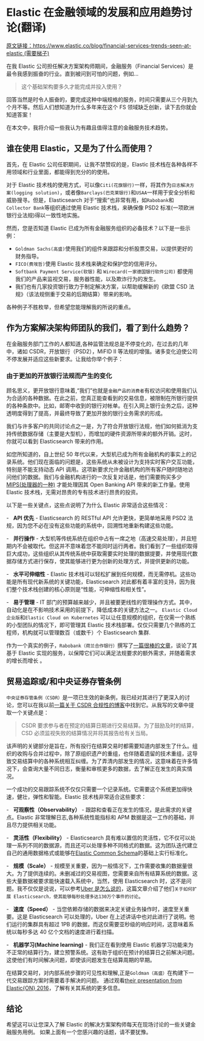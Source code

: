 # Elastic 在金融领域的发展和应用趋势讨论(翻译)

[原文链接：https://www.elastic.co/blog/financial-services-trends-seen-at-elastic (需要梯子)](https://www.elastic.co/blog/financial-services-trends-seen-at-elastic)

在我 Elastic 公司担任解决方案架构师期间，金融服务（Financial Services）是最令我感到振奋的行业。直到被问到可怕的问题，例如...

> 这个基础架构要多久才能完成并投入使用？

回答当然是时令人振奋的，要完成这种中端规格的服务，时间只需要从三个月到九个月不等。然后人们想知道为什么多年来在这个 FS 领域缺乏创新，读下去你就会知道答案！

在本文中，我将介绍一些我认为有趣且值得注意的金融服务技术趋势。

## **谁在使用 Elastic，又是为了什么而使用？**

首先，在 Elastic 公司任职期间，让我不禁赞叹的是，Elastic 技术栈在各种各样不用领域和行业里面，都能得到充分的的使用。

对于 Elastic 技术栈的使用方式，可以像`Citi(花旗银行)`一样，将其作为`日志解决方案(logging solution)`，或者像`Barclays(巴克莱银行)`和`USAA`一样用于安全分析和威胁搜寻。但是，Elasticsearch 对于“搜索”也非常有用，如`Rabobank`和 `Collector Bank`等组织通过使用 Elastic 技术栈，来确保像 PSD2 标准(一项欧洲银行业法规)得以一致性地实施。

然而，您是否知道 Elastic 已成为所有金融服务组织的必备技术？以下是一些示例：

- `Goldman Sachs(高盛)`使用我们的组件来跟踪和分析股票交易，以提供更好的财务指导。
- `FICO(费埃哲)`使用 Elastic 技术栈来确定和保护您的信用评分。
- `Softbank Payment Service(软银)` 和 `Wirecard(一家德国银行软件公司)` 都使用我们的产品来监视交易，服务器性能，以及欺诈行为的发生。
- 我们也有几家投资银行致力于制定解决方案，以帮助缓解新的《欧盟 CSD 法规》（该法规侧重于交易的后期结算）带来的影响。

各种例子不胜枚举，但希望您能理解我的所说的重点。

## **作为方案解决架构师团队的我们，看了到什么趋势？**  

在金融服务部门工作的人都知道,各种监管法规总是不停变化的，在过去的几年中，诸如 CSDR，开放银行（PSD2），MiFID II 等法规的增强。诸多变化迫使公司不停发展并适应这些新要求。让我给你举个例子：

### **由于更加的开放银行法规而产生的变化**

顾名思义，更开放银行意味着,“我们”也就是`金融产品的消费者`有权访问和使用我们认为合适的各种数据。在此之前，您真正能查看到的交易信息，被限制在所银行提供的各种条款中。比如，邮寄中收到的银行对帐单。在引入网上银行业务之后，这种透明度得到了提高，并最终导致了更加开放的银行业务需求的形成。

我们与许多客户的共同讨论点之一是，为了符合开放银行法规，他们如何抵消为支持传统数据存储（主要是大型机），而增加的硬件资源所带来的额外开销。这时，你就可以看到 Elasticsearch 带来的作用。

如您所知道的，自上世纪 50 年代以来，大型机已成为所有金融机构的事实上的记录系统。他们现在面临的问题是，这些系统从未被设计为支持实时客户交互功能，特别是不能支持动态 API 调用。这项新要求允许金融机构的所有客户随时随地访问他们的数据。我们与金融机构进行的一次反复对话是，他们需要购买多少 [MIPS(处理器的一种)](https://www.bmc.com/blogs/mainframe-mips-an-introduction/) 才能处理因其 Open Banking API 带来的新工作量。使用 Elastic 技术栈，无需对昂贵的专有技术进行昂贵的投资。

以下是一些关键点，这些点说明了为什么 Elastic 非常适合这些情况：

-   **API 优先** \- Elasticsearch 的 RESTful API 允许更快，更简单地采用 PSD2 法规，因为您不必在没有这些功能的系统中，回溯性地重新构建这些功能。

-   **并行操作** \- 大型机等传统系统在组织中占有一席之地（高速交易处理），并且短期内不会被取代。但这并不意味着您不能同时运行两者。我们看到了一些组织取得巨大成功，这些组织从其传统系统中获取需要实时处理的数据提要，并使用现代数据存储方式进行保存，使其能够进行更为创新的处理方式，并提供更新的功能。

-   **水平可伸缩性** \- Elastic 技术栈可以轻松扩展到任何规模，而无需停机。这些功能是所有现代新系统的关键功能，Elasticsearch 对此都有着丰富的支持，因为我们整个技术栈创建的核心原则是“性能，可伸缩性和相关性”。

-   **易于管理** \- IT 部门的预算越来越少，并且被要更线性的管理操作方式。其中，自动化是在不影响技术采用的前提下，降低成本的关键方法之一。 `Elastic Cloud企业版`和`Elastic Cloud on Kubernetes` 可以让任意规模的组织，在仅需一个熟练的小型团队的情况下，即可管理其 Elastic 技术栈部署。仅仅只需要几个熟练的工程师，机构就可以管理数百（或数千）个 Elasticsearch 集群.

作为一个真实的例子，`Rabobank（荷兰合作银行）`撰写了[一篇很棒的文章](https://www.elastic.co/blog/rabobank-enhancing-the-online-banking-experience-with-elasticsearch)，谈论了其基于 Elastic 实现的服务，以保障它们可以满足法规要求的额外需求，并随着需求的增长而增长 。

## **贸易追踪或/和中央证券存管条例**

`中央证券存管条例（CSDR）`是一项已生效的新条例，我已经对其进行了更深入的讨论，您可以在我以前[一篇关于 CSDR 合规性的博客](https://www.elastic.co/blog/ensuring-timely-settlements-and-csdr-compliance-with-the-elastic-stack)中找到它。从我写的文章中提取一个关键点是：

> CSDR 要求参与者在预定的结算日期进行交易结算。为了鼓励及时的结算，CSD 必须监视失败的结算情况并将其报告给有关当局。

该声明的关键部分是旨在，所有投行在结算交易时都需要知道内部发生了什么。组织的收购与合并过程中，除了原组织遗产的重组，也伴随着遗留的技术重组，这导致交易结算中的各种系统相互纠缠。为了弄清内部发生的情况，这意味着在许多情况下，会查询大量不同日志，衡量和审核更多的数据，去了解正在发生的真实情况。

一个成功的交易跟踪系统不仅仅只需要一个记录系统。它需要这个系统更加得快速，健壮，弹性和智能。Elastic 技术栈非常适合这些要求：

-   **可观察性（Observability）** \- 跟踪和查看正在发生的情况，是此需求的关键点。Elastic 非常理解日志,各种系统性能指标和 APM 数据是这一工作的基础，并且尽力提供相关功能。

-   **灵活性（Flexibility）** \- Elasticsearch 具有难以置信的灵活性，它不仅可以处理一系列不同的数据源，而且还可以处理多种不同格式的数据。这为团队迭代建立自己的通用数据格式或能够在[Elastic Common Schema](https://github.com/elastic/ecs)的基础上实行标准化。

-   **规模（Scale）** \- 规模至关重要，因为一般情况下，工作需要收集的数据量很大。为了提供连续的。未删减过的交易视图，您需要来自所有结算系统的数据。这些大量数据被要求能快速载入系统中，当然，使用 Elasticsearch 时，这不是问题。我不仅仅是说说，可以参考[Uber 是怎么说的](https://www.infoq.com/presentations/uber-elasticsearch-clusters)，这篇文章介绍了他们`关于如何扩展 Elasticsearch，使其能够每秒处理多达130万个事件的讨论`。

-   **速度（Speed）** \- 当您依赖存储的数据来决定关键业务操作时，速度至关重要。这是 Elasticsearch 可以处理的，Uber 在上述讲话中也对此进行了说明。他们运行的集群具有超过 1PB 的数据，而这仅需要亚秒级的响应时间，这意味着系统以每秒多达 40 亿个文档的速度进行着扫描。

-   **机器学习(Machine learning)** \- 我们正在看到使用 Elastic 机器学习功能来为不正常的结算行为，建立预警系统。这有助于组织在预计的结算日之前解决问题。这使他们有时间解决问题，即使该问题发生在结算周期的早期。

在结算交易时，对内部系统步骤的可见性和理解,正是`Goldman（高盛）`在构建下一代交易跟踪方案时需要着手解决的问题。 通过观看[their presentation from Elastic{ON} 2016](https://www.elastic.co/elasticon/conf/2016/sf/how-the-elastic-stack-changed-goldman-sachs)，了解有关其系统的更多信息。

## **结论**

希望这可以让您深入了解 Elastic 的解决方案架构师每天在现场讨论的一些关键金融服务用例。 如果上面有一个您感兴趣的话题，请不要犹豫。
